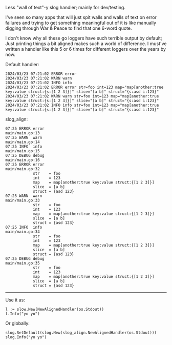 Less "wall of text"-y slog handler; mainly for dev/testing.

I've seen so many apps that will just spit walls and walls of text on error
failures and trying to get something meaningful out of it is like manually
digging through War & Peace to find that one 6-word quote.

I don't know why all these go loggers have such terrible output by default; Just
printing things a bit aligned makes such a world of difference. I must've
written a handler like this 5 or 6 times for different loggers over the years by
now.

Default handler:

    2024/03/23 07:21:02 ERROR error
    2024/03/23 07:21:02 WARN warn
    2024/03/23 07:21:02 INFO info
    2024/03/23 07:21:02 ERROR error str=foo int=123 map="map[another:true key:value struct:{s:[1 2 3]}]" slice="[a b]" struct="{s:asd i:123}"
    2024/03/23 07:21:02 WARN warn str=foo int=123 map="map[another:true key:value struct:{s:[1 2 3]}]" slice="[a b]" struct="{s:asd i:123}"
    2024/03/23 07:21:02 INFO info str=foo int=123 map="map[another:true key:value struct:{s:[1 2 3]}]" slice="[a b]" struct="{s:asd i:123}"

slog_align:

    07:25 ERROR error                                                                       main/main.go:13
    07:25 WARN  warn                                                                        main/main.go:14
    07:25 INFO  info                                                                        main/main.go:15
    07:25 DEBUG debug                                                                       main/main.go:16
    07:25 ERROR error                                                                       main/main.go:32
                str    = foo
                int    = 123
                map    = map[another:true key:value struct:{[1 2 3]}]
                slice  = [a b]
                struct = {asd 123}
    07:25 WARN  warn                                                                        main/main.go:33
                str    = foo
                int    = 123
                map    = map[another:true key:value struct:{[1 2 3]}]
                slice  = [a b]
                struct = {asd 123}
    07:25 INFO  info                                                                        main/main.go:34
                str    = foo
                int    = 123
                map    = map[another:true key:value struct:{[1 2 3]}]
                slice  = [a b]
                struct = {asd 123}
    07:25 DEBUG debug                                                                       main/main.go:35
                str    = foo
                int    = 123
                map    = map[another:true key:value struct:{[1 2 3]}]
                slice  = [a b]
                struct = {asd 123}


---

Use it as:

	l := slow.New(NewAlignedHandler(os.Stdout))
	l.Info("yo yo")


Or globally:

	slog.SetDefault(slog.New(slog_align.NewAlignedHandler(os.Stdout)))
	slog.Info("yo yo")
